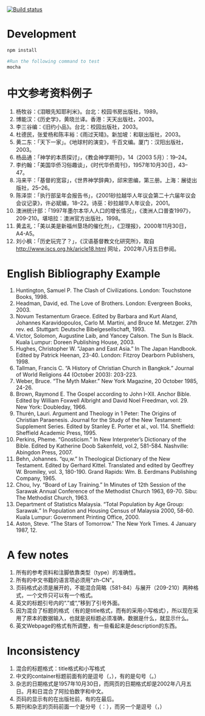 [![Build status](https://ci.appveyor.com/api/projects/status/5iy5b7t8x8avp4rw/branch/master?svg=true)](https://ci.appveyor.com/project/YingbiaoWang/mstc-csl/branch/master)

# Development
```bash
npm install

#Run the following command to test
mocha 
```

# 中文参考资料例子
1. 杨牧谷：《泪眼先知耶利米》。台北：校园书房出版社，1989。
2. 博能汉：《历史学》，黄晓兰译。香港：天天出版社，2003。
3. 李三谷编：《旧约小品》。台北：校园出版社，2003。
4. 杜德民，张爱杨和陈丰裕：《雨过天晴》。新加坡：和联出版社，2003。
5. 黄二东：「天下一家」。《地球村的演变》，千百文编。厦门：汉阳出版社，2003。
6. 杨品通：「神学的本质探讨」，《教会神学期刊》，14（2003 5月）：19–24。
7. 李约翰：「美国华侨习俗趣谈」，《时代华侨周刊》，1957年10月30日，43–47。
8. 冯来平：「基督的宽容」，《世界神学辞典》，邱宋恩编，第三册。上海：展徒出版社，25–26。
9. 陈泽崇：「执行部呈年会报告书」，《2001砂拉越华人年议会第二十六届年议会会议记录》，许必斌编，18–22。诗巫：砂拉越华人年议会，2001。
10. 澳洲统计部：「1997年墨尔本华人人口的增长情况」，《澳洲人口普查1997》，209-210。堪培拉：澳洲官方出版社，1998。
11. 黄孟礼：「美以美是新福州垦场的催化剂」，《卫理报》，2000年11月30日，A4-A5。
12. 刘小枫：「历史玩完了？」，《汉语基督教文化研究所》，取自 http://www.iscs.org.hk/aricle18.html 网址，2002年八月五日参阅。

# English Bibliography Example 
1. Huntington, Samuel P. The Clash of Civilizations. London: Touchstone Books, 1998.
2. Headman, David, ed. The Love of Brothers. London: Evergreen Books, 2003.
3. Novum Testamentum Graece. Edited by Barbara and Kurt Aland, Johannes Karavidopoulos, Carlo M.  Martini, and Bruce M. Metzger. 27th rev. ed. Stuttgart: Deutsche Bibelgesellschaft, 1993.
4. Victor, Solomon, Augustine Laib, and Yancey Calson. The Sun Is Black. Kuala Lumpur: Doreen Publishing House, 2003.
5. Hughes, Christopher W. “Japan and East Asia.” In The Japan Handbook. Edited by Patrick Heenan, 23-40. London: Fitzroy Dearborn Publishers, 1998.
6. Tallman, Francis C. “A History of Christian Church in Bangkok.” Journal of World Religions 44 (October 2003): 203-223.
7. Weber, Bruce. “The Myth Maker.” New York Magazine, 20 October 1985, 24-26.
8. Brown, Raymond E. The Gospel according to John I–XII. Anchor Bible. Edited by William Foxwell Albright and David Noel Freedman, vol. 29. New York: Doubleday, 1966.
9. Thurén, Lauri. Argument and Theology in 1 Peter: The Origins of Christian Paraenesis. Journal for the Study of the New Testament: Supplement Series. Edited by Stanley E. Porter et al., vol. 114. Sheffield: Sheffield Academic Press, 1995.
10. Perkins, Pheme. “Gnosticism.” In New Interpreter’s Dictionary of the Bible. Edited by Katherine Doob Sakenfeld, vol.2, 581-584. Nashville: Abingdon Press, 2007.
11. Behn, Johannes. “qu,w.” In Theological Dictionary of the New Testament. Edited by Gerhard Kittel. Translated and edited by Geoffrey W. Bromiley, vol. 3, 180-190. Grand Rapids: Wm. B. Eerdmans Publishing Company, 1965.
12. Chou, Ivy. “Board of Lay Training.” In Minutes of 12th Session of the Sarawak Annual Conference of the Methodist Church 1963, 69-70. Sibu: The Methodist Church, 1963.
13. Department of Statistics Malaysia. “Total Population by Age Group: Sarawak.” In Population and Housing Census of Malaysia 2000, 58-60. Kuala Lumpur: Government Printing Office, 2000.
14. Aston, Steve. “The Stars of Tomorrow.” The New York Times. 4 January 1987, 12.



# A few notes
1. 所有的参考资料和注脚依靠类型（type）的准确性。
2. 所有的中文书籍的语言项必须用"zh-CN"。
3. 页码格式必须是展开的，不能混合简略（581-84）与展开（209-210）两种格式，一个文件只可以有一个格式。
4. 英文的标题引号内的“.”或“,”移到了引号外面。
5. 因为混合了标题的格式（有的是title格式，而有的采用小写格式），所以现在采用了原本的数据输入，也就是说标题必须准确，数据是什么，就显示什么。
6. 英文Webpage的格式有所调整，有一些看起来是description的东西。


# Inconsistency
1. 混合的标题格式：title格式和小写格式
2. 中文的container标题前面有的是逗号（，），有的是句号（。）
3. 杂志的日期格式是1957年10月30日，而网页的日期格式却是2002年八月五日。月和日混合了阿拉伯数字和中文。
4. 页码的显示有的在出版社前，有的在最后。
5. 期刊和杂志的页码前面一个是分号（：），而另一个是逗号（，）
